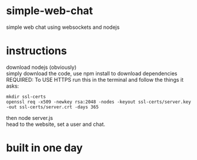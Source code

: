 # simple-web-chat
simple web chat using websockets and nodejs

# instructions
download nodejs (obviously) <br>
simply download the code, use npm install to download dependencies <br>
REQUIRED: To USE HTTPS run this in the terminal and follow the things it asks: <br>
```  
mkdir ssl-certs
openssl req -x509 -newkey rsa:2048 -nodes -keyout ssl-certs/server.key -out ssl-certs/server.crt -days 365
```
then node server.js <br>
head to the website, set a user and chat. <br>

# built in one day